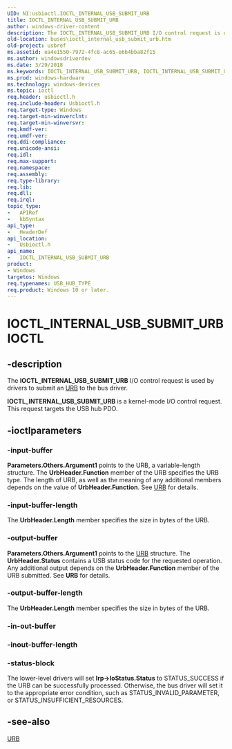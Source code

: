 ```yaml
---
UID: NI:usbioctl.IOCTL_INTERNAL_USB_SUBMIT_URB
title: IOCTL_INTERNAL_USB_SUBMIT_URB
author: windows-driver-content
description: The IOCTL_INTERNAL_USB_SUBMIT_URB I/O control request is used by drivers to submit an URB to the bus driver. IOCTL_INTERNAL_USB_SUBMIT_URB is a kernel-mode I/O control request. This request targets the USB hub PDO.
old-location: buses\ioctl_internal_usb_submit_urb.htm
old-project: usbref
ms.assetid: ea4e1550-7972-4fc8-ac65-e6b4bba82f15
ms.author: windowsdriverdev
ms.date: 3/29/2018
ms.keywords: IOCTL_INTERNAL_USB_SUBMIT_URB, IOCTL_INTERNAL_USB_SUBMIT_URB control code [Buses], buses.ioctl_internal_usb_submit_urb, usbioctl/IOCTL_INTERNAL_USB_SUBMIT_URB, usbirp_2df110d3-a22d-4074-b14f-125afd943afa.xml
ms.prod: windows-hardware
ms.technology: windows-devices
ms.topic: ioctl
req.header: usbioctl.h
req.include-header: Usbioctl.h
req.target-type: Windows
req.target-min-winverclnt: 
req.target-min-winversvr: 
req.kmdf-ver: 
req.umdf-ver: 
req.ddi-compliance: 
req.unicode-ansi: 
req.idl: 
req.max-support: 
req.namespace: 
req.assembly: 
req.type-library: 
req.lib: 
req.dll: 
req.irql: 
topic_type:
-	APIRef
-	kbSyntax
api_type:
-	HeaderDef
api_location:
-	Usbioctl.h
api_name:
-	IOCTL_INTERNAL_USB_SUBMIT_URB
product:
- Windows
targetos: Windows
req.typenames: USB_HUB_TYPE
req.product: Windows 10 or later.
---
```


# IOCTL_INTERNAL_USB_SUBMIT_URB IOCTL


## -description



The <b>IOCTL_INTERNAL_USB_SUBMIT_URB</b> I/O control request is used by drivers to submit an <a href="https://msdn.microsoft.com/library/windows/hardware/ff538923">URB</a> to the bus driver. 

<b>IOCTL_INTERNAL_USB_SUBMIT_URB</b> is a kernel-mode I/O control request. This request targets the USB hub PDO.




## -ioctlparameters




### -input-buffer

<b>Parameters.Others.Argument1</b> points to the URB, a variable-length structure. The <b>UrbHeader.Function</b> member of the URB specifies the URB type. The length of URB, as well as the meaning of any additional members depends on the value of <b>UrbHeader.Function</b>. See <a href="https://msdn.microsoft.com/library/windows/hardware/ff538923">URB</a> for details.


### -input-buffer-length

The <b>UrbHeader.Length</b> member specifies the size in bytes of the URB. 


### -output-buffer

<b>Parameters.Others.Argument1</b> points to the <a href="https://msdn.microsoft.com/library/windows/hardware/ff538923">URB</a> structure. The <b>UrbHeader.Status</b> contains a USB status code for the requested operation. Any additional output depends on the <b>UrbHeader.Function</b> member of the URB submitted. See <b>URB</b> for details.


### -output-buffer-length

The <b>UrbHeader.Length</b> member specifies the size in bytes of the URB. 


### -in-out-buffer



<text></text>




### -inout-buffer-length



<text></text>




### -status-block

The lower-level drivers will set <b>Irp-&gt;IoStatus.Status</b> to STATUS_SUCCESS if the URB can be successfully processed. Otherwise, the bus driver will set it to the appropriate error condition, such as STATUS_INVALID_PARAMETER, or STATUS_INSUFFICIENT_RESOURCES.


## -see-also




<a href="https://msdn.microsoft.com/library/windows/hardware/ff538923">URB</a>
 

 

